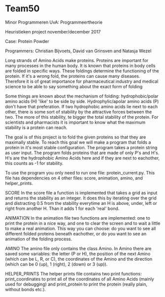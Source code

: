 # Team50

Minor Programmeren UvA: Programmeertheorie

Heuristieken project november/december 2017

Case: Protein Powder


Programmers: Christian Bijvoets, David van Grinsven and Natasja Wezel

Long strands of Amino Acids make proteins. Proteins are important for many processes in the human body. It is known that proteins in body cells are folded in specific ways. These foldings determine the functioning of the protein. If it's a wrong fold, the proteins can cause many diseases. Therefore it is of great importance for pharmaceutical industry and medical science to be able to say something about the exact form of folding

Some things are known about the mechanism of folding: hydrophobic/polar amino acids (H) 'like' to be side by side. Hydrophylic/apolar amino acids (P) don't have that preferation. If two hydrophobic amino acids lie next to each other, there is some sort of stability by the attractive forces between the two. The more of this stability, te bigger the total stability of the protein. For scientists and pharmacists it is important to know what the maximum stability is a protein can reach. 

The goal is of this project is to fold the given proteins so that they are maximally stable. To reach this goal we will make a program that folds a protein in it's most stable configuration. The program takes a protein string as user input. The program folds proteins that are made of only P's and H's. H's are the hydrophobic Amino Acids here and if they are next to eachother, this counts as -1 for stability.

To use the program you only need to run one file: protein_current.py. This file has dependencies on 4 other files: score, animation, amino, and helper_prints. 

SCORE
In the score file a function is implemented that takes a grid as input and returns the stability as an integer. It does this by iterating over the grid and distracting 0.5 from the stability everytime an H is above, under, left or right from another H. Than it adds 1 for each 'real' bond. 

ANIMATION
In the animation file two functions are implemented: one to print the protein in a nice way, and one to clear the screen and to wait a little to make a real animation. This way you can choose: do you want to see all different folded proteins beneath eachother, or do you want to see an animation of the folding process.

AMINO
The amino file only contains the class Amino. In Amino there are saved some variables: the letter (P or H), the position of the next Amino (which can be L, R, or C), the coordinates of the Amino and the direction (which can be 0 (up), 1 (right), 2 (down) or 3 (up)).

HELPER_PRINTS
The helper prints file contains two print functions: print_coordinates to print all of the coordinates of all Amino Acids (mainly used for debugging) and print_protein to print the protein (really plain, without bonds etc.).

